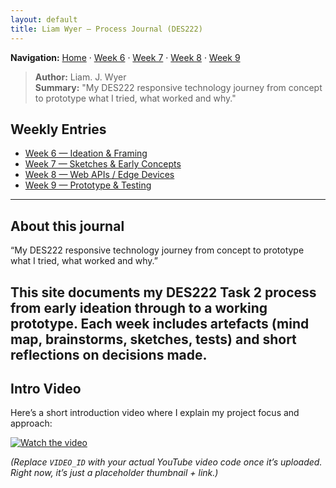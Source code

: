 ```yaml
---
layout: default
title: Liam Wyer – Process Journal (DES222)
---
```

**Navigation:** [Home](/Process-Journal-Task-2/) · [Week 6](./weeks/week6) · [Week 7](./weeks/week7) · [Week 8](./weeks/week8) · [Week 9](./weeks/week9)

> **Author:** Liam. J. Wyer  
> **Summary:** "My DES222 responsive technology journey from concept to prototype what I tried, what worked and why."

## Weekly Entries
- [Week 6 — Ideation & Framing](weeks/week6.md)
- [Week 7 — Sketches & Early Concepts](weeks/week7.md)
- [Week 8 — Web APIs / Edge Devices](weeks/week8.md)
- [Week 9 — Prototype & Testing](weeks/week9.md)

---

## About this journal
“My DES222 responsive technology journey from concept to prototype what I tried, what worked and why.”

This site documents my DES222 Task 2 process from early ideation through to a working prototype. Each week includes artefacts (mind map, brainstorms, sketches, tests) and short reflections on decisions made.
---

## Intro Video

Here’s a short introduction video where I explain my project focus and approach:

[![Watch the video](https://img.youtube.com/vi/VIDEO_ID/0.jpg)](https://www.youtube.com/watch?v=VIDEO_ID)

*(Replace `VIDEO_ID` with your actual YouTube video code once it’s uploaded. Right now, it’s just a placeholder thumbnail + link.)*
